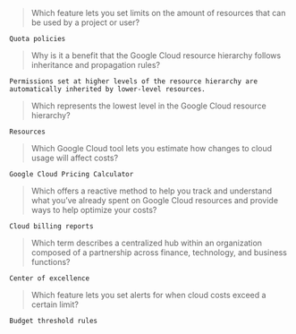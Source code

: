 >Which feature lets you set limits on the amount of resources that can be used by a project or user?
```
Quota policies
```

>Why is it a benefit that the Google Cloud resource hierarchy follows inheritance and propagation rules?
```
Permissions set at higher levels of the resource hierarchy are automatically inherited by lower-level resources.
```

>Which represents the lowest level in the Google Cloud resource hierarchy?
```
Resources
```

>Which Google Cloud tool lets you estimate how changes to cloud usage will affect costs?
```
Google Cloud Pricing Calculator
```

>Which offers a reactive method to help you track and understand what you’ve already spent on Google Cloud resources and provide ways to help optimize your costs?
```
Cloud billing reports
```

>Which term describes a centralized hub within an organization composed of a partnership across finance, technology, and business functions?
```
Center of excellence
```

>Which feature lets you set alerts for when cloud costs exceed a certain limit?
```
Budget threshold rules
```